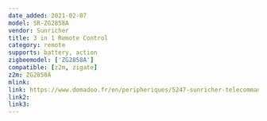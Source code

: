 ```yaml
---
date_added: 2021-02-07
model: SR-ZG2858A
vendor: Sunricher
title: 3 in 1 Remote Control
category: remote
supports: battery, action
zigbeemodel: ['ZG2858A']
compatible: [z2m, zigate]
z2m: ZG2858A
mlink: 
link: https://www.domadoo.fr/en/peripheriques/5247-sunricher-telecommande-3-en-1-zigbee-30.html
link2: 
link3: 
---
```

